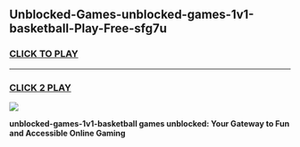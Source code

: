 
## Unblocked-Games-unblocked-games-1v1-basketball-Play-Free-sfg7u
<h3>
<a href="https://premium76.site?title=unblocked-games-1v1-basketball&ref=09A">CLICK TO PLAY</a></h3>
<hr>

<h3>
<a href="https://premium76.site?title=unblocked-games-1v1-basketball&ref=09A">CLICK 2 PLAY</a>
  
</h3>

<a href="https://premium76.site?title=unblocked-games-1v1-basketball&ref=09A"><img src="https://clearcache.store/games.png"></a>


**unblocked-games-1v1-basketball games unblocked: Your Gateway to Fun and Accessible Online Gaming**
